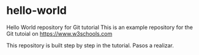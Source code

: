 # hello-world
Hello World repository for Git tutorial
This is an example repository for the Git tutoial on https://www.w3schools.com

This repository is built step by step in the tutorial.
Pasos a realizar.
